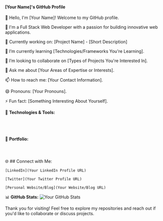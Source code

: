 #### [Your Name]'s GitHub Profile

👋 Hello, I'm [Your Name]! Welcome to my GitHub profile.

💼 I'm a Full Stack Web Developer with a passion for building innovative web applications.

🔭 Currently working on: [Project Name] - [Short Description]

🌱 I’m currently learning [Technologies/Frameworks You're Learning].

👯 I’m looking to collaborate on [Types of Projects You're Interested In].

💬 Ask me about [Your Areas of Expertise or Interests].

📫 How to reach me: [Your Contact Information].

😄 Pronouns: [Your Pronouns].

⚡ Fun fact: [Something Interesting About Yourself].

🚀 **Technologies & Tools:**
```Frontend: [List of Frontend Technologies like HTML, CSS, JavaScript, React, etc.]
```
```Backend: [List of Backend Technologies like Node.js, Express, Django, etc.]
```
```Database: [List of Database Technologies like MongoDB, MySQL, PostgreSQL, etc.]
```
```Other: [Any other technologies or tools you use, like Git, Docker, etc.]
```

📝 **Portfolio:**
```[Project 1](Link to Project 1) - Description of Project 1.
```
```[Project 2](Link to Project 2) - Description of Project 2.
```
```[Project 3](Link to Project 3) - Description of Project 3.
```

🌐 ## Connect with Me:
```
[LinkedIn](Your LinkedIn Profile URL)
```
```
[Twitter](Your Twitter Profile URL)
```
```
[Personal Website/Blog](Your Website/Blog URL)
```

📊 **GitHub Stats:**
![Your GitHub Stats](https://github-readme-stats.vercel.app/api?username=YourGitHubUsername&show_icons=true&theme=radical)

Thank you for visiting! Feel free to explore my repositories and reach out if you'd like to collaborate or discuss projects.

